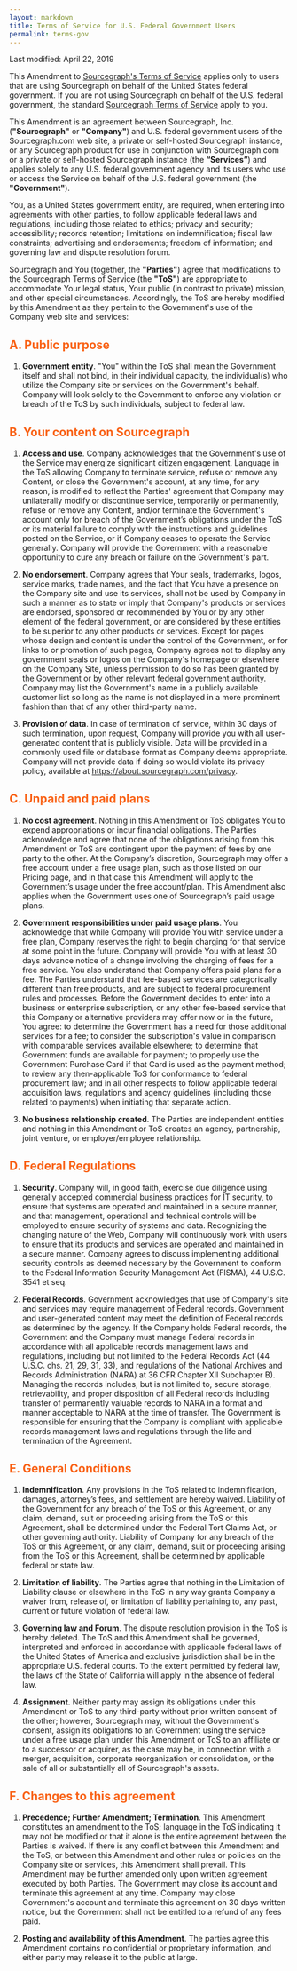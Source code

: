 ```yaml
---
layout: markdown
title: Terms of Service for U.S. Federal Government Users
permalink: terms-gov
---
```


Last modified: April 22, 2019

This Amendment to [Sourcegraph's Terms of Service](/terms) applies only to users that are using Sourcegraph on behalf of the United States federal government. If you are not using Sourcegraph on behalf of the U.S. federal government, the standard [Sourcegraph Terms of Service](/terms) apply to you.

This Amendment is an agreement between Sourcegraph, Inc. (**"Sourcegraph"** or **"Company"**) and U.S. federal government users of the Sourcegraph.com web site, a private or self-hosted Sourcegraph instance, or any Sourcegraph product for use in conjunction with Sourcegraph.com or a private or self-hosted Sourcegraph instance (the **“Services”**) and applies solely to any U.S. federal government agency and its users who use or access the Service on behalf of the U.S. federal government (the **"Government"**).

You, as a United States government entity, are required, when entering into agreements with other parties, to follow applicable federal laws and regulations, including those related to ethics; privacy and security; accessibility; records retention; limitations on indemnification; fiscal law constraints; advertising and endorsements; freedom of information; and governing law and dispute resolution forum.

Sourcegraph and You (together, the **"Parties"**) agree that modifications to the Sourcegraph Terms of Service (the **"ToS"**) are appropriate to accommodate Your legal status, Your public (in contrast to private) mission, and other special circumstances. Accordingly, the ToS are hereby modified by this Amendment as they pertain to the Government's use of the Company web site and services:

<span style="color:#f96216;">

## A. Public purpose

</span>

1. **Government entity**. "You" within the ToS shall mean the Government itself and shall not bind, in their individual capacity, the individual(s) who utilize the Company site or services on the Government's behalf. Company will look solely to the Government to enforce any violation or breach of the ToS by such individuals, subject to federal law.

<span style="color:#f96216;">

## B. Your content on Sourcegraph

</span>

1. **Access and use**. Company acknowledges that the Government's use of the Service may energize significant citizen engagement. Language in the ToS allowing Company to terminate service, refuse or remove any Content, or close the Government's account, at any time, for any reason, is modified to reflect the Parties' agreement that Company may unilaterally modify or discontinue service, temporarily or permanently, refuse or remove any Content, and/or terminate the Government's account only for breach of the Government’s obligations under the ToS or its material failure to comply with the instructions and guidelines posted on the Service, or if Company ceases to operate the Service generally. Company will provide the Government with a reasonable opportunity to cure any breach or failure on the Government's part.

2. **No endorsement**. Company agrees that Your seals, trademarks, logos, service marks, trade names, and the fact that You have a presence on the Company site and use its services, shall not be used by Company in such a manner as to state or imply that Company's products or services are endorsed, sponsored or recommended by You or by any other element of the federal government, or are considered by these entities to be superior to any other products or services. Except for pages whose design and content is under the control of the Government, or for links to or promotion of such pages, Company agrees not to display any government seals or logos on the Company's homepage or elsewhere on the Company Site, unless permission to do so has been granted by the Government or by other relevant federal government authority. Company may list the Government's name in a publicly available customer list so long as the name is not displayed in a more prominent fashion than that of any other third-party name.

3. **Provision of data**. In case of termination of service, within 30 days of such termination, upon request, Company will provide you with all user-generated content that is publicly visible. Data will be provided in a commonly used file or database format as Company deems appropriate. Company will not provide data if doing so would violate its privacy policy, available at https://about.sourcegraph.com/privacy.

<span style="color:#f96216;">

## C. Unpaid and paid plans

</span>

1. **No cost agreement**. Nothing in this Amendment or ToS obligates You to expend appropriations or incur financial obligations. The Parties acknowledge and agree that none of the obligations arising from this Amendment or ToS are contingent upon the payment of fees by one party to the other. At the Company’s discretion, Sourcegraph may offer a free account under a free usage plan, such as those listed on our Pricing page, and in that case this Amendment will apply to the Government’s usage under the free account/plan. This Amendment also applies when the Government uses one of Sourcegraph’s paid usage plans.

2. **Government responsibilities under paid usage plans**. You acknowledge that while Company will provide You with service under a free plan, Company reserves the right to begin charging for that service at some point in the future. Company will provide You with at least 30 days advance notice of a change involving the charging of fees for a free service. You also understand that Company offers paid plans for a fee. The Parties understand that fee-based services are categorically different than free products, and are subject to federal procurement rules and processes. Before the Government decides to enter into a business or enterprise subscription, or any other fee-based service that this Company or alternative providers may offer now or in the future, You agree: to determine the Government has a need for those additional services for a fee; to consider the subscription's value in comparison with comparable services available elsewhere; to determine that Government funds are available for payment; to properly use the Government Purchase Card if that Card is used as the payment method; to review any then-applicable ToS for conformance to federal procurement law; and in all other respects to follow applicable federal acquisition laws, regulations and agency guidelines (including those related to payments) when initiating that separate action.

3. **No business relationship created**. The Parties are independent entities and nothing in this Amendment or ToS creates an agency, partnership, joint venture, or employer/employee relationship.

<span style="color:#f96216;">

## D. Federal Regulations

</span>

1. **Security**. Company will, in good faith, exercise due diligence using generally accepted commercial business practices for IT security, to ensure that systems are operated and maintained in a secure manner, and that management, operational and technical controls will be employed to ensure security of systems and data. Recognizing the changing nature of the Web, Company will continuously work with users to ensure that its products and services are operated and maintained in a secure manner. Company agrees to discuss implementing additional security controls as deemed necessary by the Government to conform to the Federal Information Security Management Act (FISMA), 44 U.S.C. 3541 et seq.

2. **Federal Records**. Government acknowledges that use of Company's site and services may require management of Federal records. Government and user-generated content may meet the definition of Federal records as determined by the agency. If the Company holds Federal records, the Government and the Company must manage Federal records in accordance with all applicable records management laws and regulations, including but not limited to the Federal Records Act (44 U.S.C. chs. 21, 29, 31, 33), and regulations of the National Archives and Records Administration (NARA) at 36 CFR Chapter XII Subchapter B). Managing the records includes, but is not limited to, secure storage, retrievability, and proper disposition of all Federal records including transfer of permanently valuable records to NARA in a format and manner acceptable to NARA at the time of transfer. The Government is responsible for ensuring that the Company is compliant with applicable records management laws and regulations through the life and termination of the Agreement.

<span style="color:#f96216;">

## E. General Conditions

</span>

1. **Indemnification**. Any provisions in the ToS related to indemnification, damages, attorney’s fees, and settlement are hereby waived. Liability of the Government for any breach of the ToS or this Agreement, or any claim, demand, suit or proceeding arising from the ToS or this Agreement, shall be determined under the Federal Tort Claims Act, or other governing authority. Liability of Company for any breach of the ToS or this Agreement, or any claim, demand, suit or proceeding arising from the ToS or this Agreement, shall be determined by applicable federal or state law.

2. **Limitation of liability**. The Parties agree that nothing in the Limitation of Liability clause or elsewhere in the ToS in any way grants Company a waiver from, release of, or limitation of liability pertaining to, any past, current or future violation of federal law.

3. **Governing law and Forum**. The dispute resolution provision in the ToS is hereby deleted. The ToS and this Amendment shall be governed, interpreted and enforced in accordance with applicable federal laws of the United States of America and exclusive jurisdiction shall be in the appropriate U.S. federal courts. To the extent permitted by federal law, the laws of the State of California will apply in the absence of federal law.

4. **Assignment**. Neither party may assign its obligations under this Amendment or ToS to any third-party without prior written consent of the other; however, Sourcegraph may, without the Government's consent, assign its obligations to an Government using the service under a free usage plan under this Amendment or ToS to an affiliate or to a successor or acquirer, as the case may be, in connection with a merger, acquisition, corporate reorganization or consolidation, or the sale of all or substantially all of Sourcegraph's assets.

<span style="color:#f96216;">

## F. Changes to this agreement

</span>

1. **Precedence; Further Amendment; Termination**. This Amendment constitutes an amendment to the ToS; language in the ToS indicating it may not be modified or that it alone is the entire agreement between the Parties is waived. If there is any conflict between this Amendment and the ToS, or between this Amendment and other rules or policies on the Company site or services, this Amendment shall prevail. This Amendment may be further amended only upon written agreement executed by both Parties. The Government may close its account and terminate this agreement at any time. Company may close Government's account and terminate this agreement on 30 days written notice, but the Government shall not be entitled to a refund of any fees paid.

2. **Posting and availability of this Amendment**. The parties agree this Amendment contains no confidential or proprietary information, and either party may release it to the public at large.


